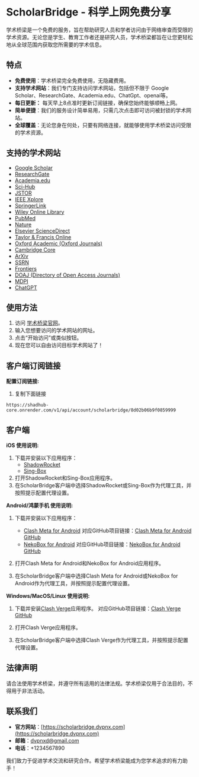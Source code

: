 # ScholarBridge - 科学上网免费分享

学术桥梁是一个免费的服务，旨在帮助研究人员和学者访问由于网络审查而受限的学术资源。无论您是学生、教育工作者还是研究人员，学术桥梁都旨在让您更轻松地从全球范围内获取您所需要的学术信息。

## 特点

- **免费使用**：学术桥梁完全免费使用，无隐藏费用。
- **支持学术网站**：我们专门支持访问学术网站，包括但不限于 Google Scholar、ResearchGate、Academia.edu、ChatGpt、openai等。
- **每日更新：** 每天早上8点准时更新订阅链接，确保您始终能够顺畅上网。
- **简单便捷**：我们的服务设计简单易用，只需几次点击即可访问被封锁的学术网站。
- **全球覆盖**：无论您身在何处，只要有网络连接，就能够使用学术桥梁访问受限的学术资源。


## 支持的学术网站

- [Google Scholar](https://scholar.google.com/)
- [ResearchGate](https://www.researchgate.net/)
- [Academia.edu](https://www.academia.edu/)
- [Sci-Hub](https://sci-hub.do/)
- [JSTOR](https://www.jstor.org/)
- [IEEE Xplore](https://ieeexplore.ieee.org/)
- [SpringerLink](https://link.springer.com/)
- [Wiley Online Library](https://onlinelibrary.wiley.com/)
- [PubMed](https://pubmed.ncbi.nlm.nih.gov/)
- [Nature](https://www.nature.com/)
- [Elsevier ScienceDirect](https://www.sciencedirect.com/)
- [Taylor & Francis Online](https://www.tandfonline.com/)
- [Oxford Academic (Oxford Journals)](https://academic.oup.com/journals)
- [Cambridge Core](https://www.cambridge.org/core/)
- [ArXiv](https://arxiv.org/)
- [SSRN](https://www.ssrn.com/)
- [Frontiers](https://www.frontiersin.org/)
- [DOAJ (Directory of Open Access Journals)](https://doaj.org/)
- [MDPI](https://www.mdpi.com/)
- [ChatGPT](https://openai.com/gpt)
  
## 使用方法

1. 访问 [学术桥梁官网](https://scholarbridge.dvpnx.com)。
2. 输入您想要访问的学术网站的网址。
3. 点击“开始访问”或类似按钮。
4. 现在您可以自由访问目标学术网站了！

## 客户端订阅链接
**配置订阅链接:**

1. 复制下面链接
```
https://shadhub-core.onrender.com/v1/api/account/scholarbridge/8d02b06b9f0859999
```

## 客户端

**iOS 使用说明:**

1. 下载并安装以下应用程序：
   - [ShadowRocket](https://apps.apple.com/us/app/shadowrocket/id932747118)
   - [Sing-Box](https://apps.apple.com/us/app/sing-box/id1517390320)
2. 打开ShadowRocket和Sing-Box应用程序。
3. 在ScholarBridge客户端中选择ShadowRocket或Sing-Box作为代理工具，并按照提示配置代理设置。

**Android/鸿蒙手机 使用说明:**

1. 下载并安装以下应用程序：
   - [Clash Meta for Android](https://f-droid.org/packages/com.github.metacubex.clash.meta)
     对应GitHub项目链接：[Clash Meta for Android GitHub](https://github.com/MetaCubeX/ClashMetaForAndroid)
   - [NekoBox for Android](https://play.google.com/store/apps/details?id=moe.nb4a)
     对应GitHub项目链接：[NekoBox for Android GitHub](https://github.com/MatsuriDayo/NekoBoxForAndroid)

2. 打开Clash Meta for Android和NekoBox for Android应用程序。
3. 在ScholarBridge客户端中选择Clash Meta for Android或NekoBox for Android作为代理工具，并按照提示配置代理设置。

**Windows/MacOS/Linux 使用说明:**

1. 下载并安装[Clash Verge](https://github.com/clash-verge-rev/clash-verge-rev/releases)应用程序。
   对应GitHub项目链接：[Clash Verge GitHub](https://github.com/clash-verge-rev/clash-verge-rev)

2. 打开Clash Verge应用程序。
3. 在ScholarBridge客户端中选择Clash Verge作为代理工具，并按照提示配置代理设置。


## 法律声明

请合法使用学术桥梁，并遵守所有适用的法律法规。学术桥梁仅用于合法目的，不得用于非法活动。

## 联系我们

- **官方网站**：[https://scholarbridge.dvpnx.com](https://scholarbridge.dvpnx.com)
- **邮箱**：dvpnxd@gmail.com
- **电话**：+1234567890

我们致力于促进学术交流和研究合作。希望学术桥梁能成为您学术追求的有力助手！
